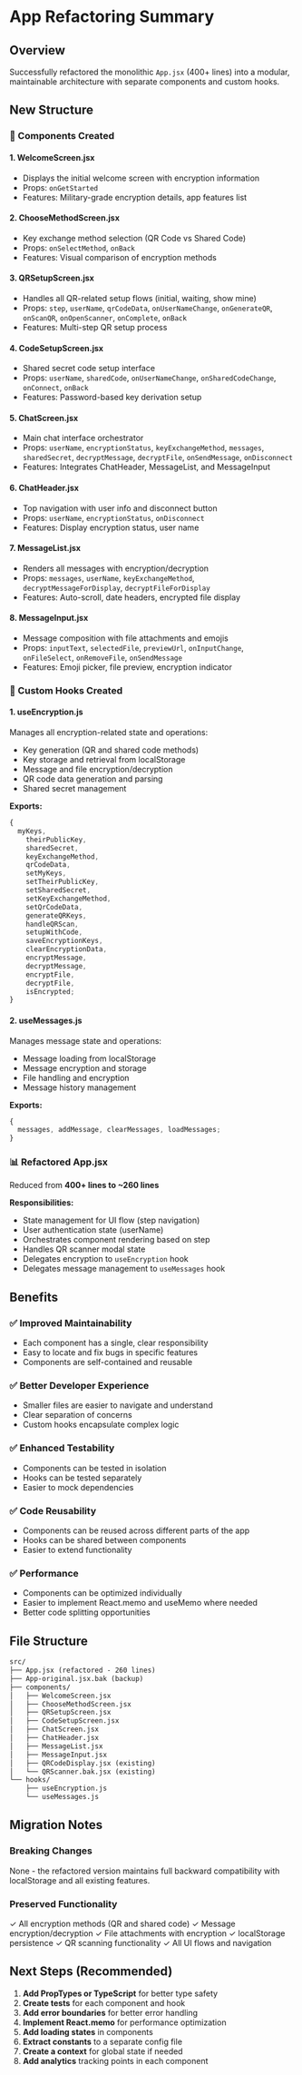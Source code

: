 # App Refactoring Summary

## Overview

Successfully refactored the monolithic `App.jsx` (400+ lines) into a modular, maintainable architecture with separate components and custom hooks.

## New Structure

### 📁 Components Created

#### 1. **WelcomeScreen.jsx**

- Displays the initial welcome screen with encryption information
- Props: `onGetStarted`
- Features: Military-grade encryption details, app features list

#### 2. **ChooseMethodScreen.jsx**

- Key exchange method selection (QR Code vs Shared Code)
- Props: `onSelectMethod`, `onBack`
- Features: Visual comparison of encryption methods

#### 3. **QRSetupScreen.jsx**

- Handles all QR-related setup flows (initial, waiting, show mine)
- Props: `step`, `userName`, `qrCodeData`, `onUserNameChange`, `onGenerateQR`, `onScanQR`, `onOpenScanner`, `onComplete`, `onBack`
- Features: Multi-step QR setup process

#### 4. **CodeSetupScreen.jsx**

- Shared secret code setup interface
- Props: `userName`, `sharedCode`, `onUserNameChange`, `onSharedCodeChange`, `onConnect`, `onBack`
- Features: Password-based key derivation setup

#### 5. **ChatScreen.jsx**

- Main chat interface orchestrator
- Props: `userName`, `encryptionStatus`, `keyExchangeMethod`, `messages`, `sharedSecret`, `decryptMessage`, `decryptFile`, `onSendMessage`, `onDisconnect`
- Features: Integrates ChatHeader, MessageList, and MessageInput

#### 6. **ChatHeader.jsx**

- Top navigation with user info and disconnect button
- Props: `userName`, `encryptionStatus`, `onDisconnect`
- Features: Display encryption status, user name

#### 7. **MessageList.jsx**

- Renders all messages with encryption/decryption
- Props: `messages`, `userName`, `keyExchangeMethod`, `decryptMessageForDisplay`, `decryptFileForDisplay`
- Features: Auto-scroll, date headers, encrypted file display

#### 8. **MessageInput.jsx**

- Message composition with file attachments and emojis
- Props: `inputText`, `selectedFile`, `previewUrl`, `onInputChange`, `onFileSelect`, `onRemoveFile`, `onSendMessage`
- Features: Emoji picker, file preview, encryption indicator

### 🎣 Custom Hooks Created

#### 1. **useEncryption.js**

Manages all encryption-related state and operations:

- Key generation (QR and shared code methods)
- Key storage and retrieval from localStorage
- Message and file encryption/decryption
- QR code data generation and parsing
- Shared secret management

**Exports:**

```javascript
{
  myKeys,
    theirPublicKey,
    sharedSecret,
    keyExchangeMethod,
    qrCodeData,
    setMyKeys,
    setTheirPublicKey,
    setSharedSecret,
    setKeyExchangeMethod,
    setQrCodeData,
    generateQRKeys,
    handleQRScan,
    setupWithCode,
    saveEncryptionKeys,
    clearEncryptionData,
    encryptMessage,
    decryptMessage,
    encryptFile,
    decryptFile,
    isEncrypted;
}
```

#### 2. **useMessages.js**

Manages message state and operations:

- Message loading from localStorage
- Message encryption and storage
- File handling and encryption
- Message history management

**Exports:**

```javascript
{
  messages, addMessage, clearMessages, loadMessages;
}
```

### 📊 Refactored App.jsx

Reduced from **400+ lines to ~260 lines**

**Responsibilities:**

- State management for UI flow (step navigation)
- User authentication state (userName)
- Orchestrates component rendering based on step
- Handles QR scanner modal state
- Delegates encryption to `useEncryption` hook
- Delegates message management to `useMessages` hook

## Benefits

### ✅ Improved Maintainability

- Each component has a single, clear responsibility
- Easy to locate and fix bugs in specific features
- Components are self-contained and reusable

### ✅ Better Developer Experience

- Smaller files are easier to navigate and understand
- Clear separation of concerns
- Custom hooks encapsulate complex logic

### ✅ Enhanced Testability

- Components can be tested in isolation
- Hooks can be tested separately
- Easier to mock dependencies

### ✅ Code Reusability

- Components can be reused across different parts of the app
- Hooks can be shared between components
- Easier to extend functionality

### ✅ Performance

- Components can be optimized individually
- Easier to implement React.memo and useMemo where needed
- Better code splitting opportunities

## File Structure

```txt
src/
├── App.jsx (refactored - 260 lines)
├── App-original.jsx.bak (backup)
├── components/
│   ├── WelcomeScreen.jsx
│   ├── ChooseMethodScreen.jsx
│   ├── QRSetupScreen.jsx
│   ├── CodeSetupScreen.jsx
│   ├── ChatScreen.jsx
│   ├── ChatHeader.jsx
│   ├── MessageList.jsx
│   ├── MessageInput.jsx
│   ├── QRCodeDisplay.jsx (existing)
│   └── QRScanner.bak.jsx (existing)
└── hooks/
    ├── useEncryption.js
    └── useMessages.js
```

## Migration Notes

### Breaking Changes

None - the refactored version maintains full backward compatibility with localStorage and all existing features.

### Preserved Functionality

✓ All encryption methods (QR and shared code)
✓ Message encryption/decryption
✓ File attachments with encryption
✓ localStorage persistence
✓ QR scanning functionality
✓ All UI flows and navigation

## Next Steps (Recommended)

1. **Add PropTypes or TypeScript** for better type safety
2. **Create tests** for each component and hook
3. **Add error boundaries** for better error handling
4. **Implement React.memo** for performance optimization
5. **Add loading states** in components
6. **Extract constants** to a separate config file
7. **Create a context** for global state if needed
8. **Add analytics** tracking points in each component
